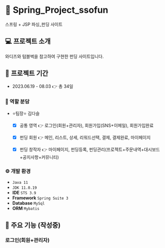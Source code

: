 # 📁 Spring_Project_ssofun
스프링 + JSP 파싱_펀딩 사이트
## 💻 프로젝트 소개
와디즈와 텀블벅을 참고하여 구현한 펀딩 사이트입니다.
## 📅 프로젝트 기간
* 2023.06.19 - 08.03 👉 총 34일
### 👯 역할 분담
* ⭐팀장⭐ 김다슬

  - [x] 공통 영역 👉 로그인(회원+관리자), 회원가입(SNS+이메일), 회원가입완료

  - [x] 펀딩 회원 👉 메인, 리스트, 상세, 리워드선택, 결제, 결제완료, 마이페이지

  - [x] 펀딩 창작자 👉 마이페이지, 펀딩등록, 펀딩관리(프로젝트+주문내역+대시보드+공지사항+커뮤니티)
### ⚙️ 개발 환경
 * `Java 11`
 * `JDK 11.0.19`
 * **IDE** `STS 3.9`
 * **Framework** `Spring Suite 3`
 * **Database** `MySql`
 * **ORM** `Mybatis`
## 📌 주요 기능 (작성중)
### 로그인(회원+관리자)
